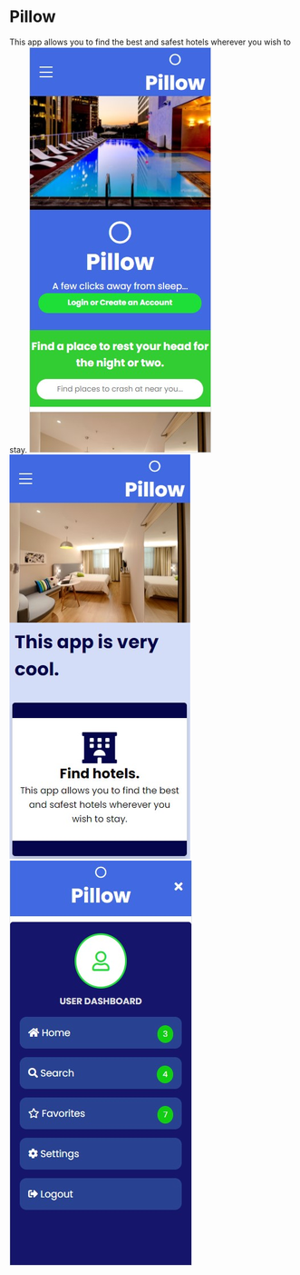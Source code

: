 # Pillow

This app allows you to find the best and safest hotels wherever you wish to stay.
<img src="images/PillowLanding.jpg">
<img src="images/FindHotels.jpg">
<img src="images/PillowNav.jpg">
